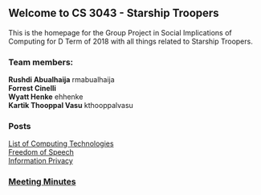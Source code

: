 ## Welcome to CS 3043 - Starship Troopers

This is the homepage for the Group Project in Social Implications of Computing for D Term of 2018 with all things related to Starship Troopers. 

### Team members: 

**Rushdi Abualhaija**  rmabualhaija   
**Forrest Cinelli**   
**Wyatt Henke**  ehhenke   
**Kartik Thooppal Vasu**  kthooppalvasu  

### Posts 
[List of Computing Technologies](posts/list-of-computing-technologies.md)  
[Freedom of Speech](posts/freedomofspeech.md)  
[Information Privacy](posts/privacy.md)

### [Meeting Minutes](meeting_minutes.md)
